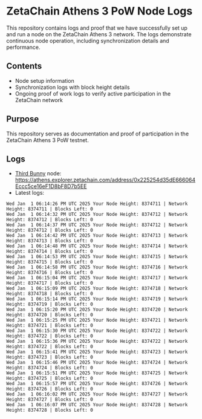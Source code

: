 # ZetaChain Athens 3 PoW Node Logs
This repository contains logs and proof that we have successfully set up and run a node on the ZetaChain Athens 3 network. The logs demonstrate continuous node operation, including synchronization details and performance.

## Contents
- Node setup information
- Synchronization logs with block height details
- Ongoing proof of work logs to verify active participation in the ZetaChain network

## Purpose
This repository serves as documentation and proof of participation in the ZetaChain Athens 3 PoW testnet.

## Logs

- [Third Bunny](https://thirdbunny.xyz/) node: https://athens.explorer.zetachain.com/address/0x225254d35dE666064Eccc5ce16eF1D8bF8D7b5EE
- Latest logs:
```
Wed Jan  1 06:14:26 PM UTC 2025 Your Node Height: 8374711 | Network Height: 8374711 | Blocks Left: 0
Wed Jan  1 06:14:32 PM UTC 2025 Your Node Height: 8374712 | Network Height: 8374712 | Blocks Left: 0
Wed Jan  1 06:14:37 PM UTC 2025 Your Node Height: 8374712 | Network Height: 8374712 | Blocks Left: 0
Wed Jan  1 06:14:42 PM UTC 2025 Your Node Height: 8374713 | Network Height: 8374713 | Blocks Left: 0
Wed Jan  1 06:14:48 PM UTC 2025 Your Node Height: 8374714 | Network Height: 8374714 | Blocks Left: 0
Wed Jan  1 06:14:53 PM UTC 2025 Your Node Height: 8374715 | Network Height: 8374715 | Blocks Left: 0
Wed Jan  1 06:14:58 PM UTC 2025 Your Node Height: 8374716 | Network Height: 8374716 | Blocks Left: 0
Wed Jan  1 06:15:04 PM UTC 2025 Your Node Height: 8374717 | Network Height: 8374717 | Blocks Left: 0
Wed Jan  1 06:15:09 PM UTC 2025 Your Node Height: 8374718 | Network Height: 8374718 | Blocks Left: 0
Wed Jan  1 06:15:14 PM UTC 2025 Your Node Height: 8374719 | Network Height: 8374719 | Blocks Left: 0
Wed Jan  1 06:15:20 PM UTC 2025 Your Node Height: 8374720 | Network Height: 8374720 | Blocks Left: 0
Wed Jan  1 06:15:25 PM UTC 2025 Your Node Height: 8374721 | Network Height: 8374721 | Blocks Left: 0
Wed Jan  1 06:15:30 PM UTC 2025 Your Node Height: 8374722 | Network Height: 8374722 | Blocks Left: 0
Wed Jan  1 06:15:36 PM UTC 2025 Your Node Height: 8374722 | Network Height: 8374722 | Blocks Left: 0
Wed Jan  1 06:15:41 PM UTC 2025 Your Node Height: 8374723 | Network Height: 8374723 | Blocks Left: 0
Wed Jan  1 06:15:46 PM UTC 2025 Your Node Height: 8374724 | Network Height: 8374724 | Blocks Left: 0
Wed Jan  1 06:15:51 PM UTC 2025 Your Node Height: 8374725 | Network Height: 8374725 | Blocks Left: 0
Wed Jan  1 06:15:57 PM UTC 2025 Your Node Height: 8374726 | Network Height: 8374726 | Blocks Left: 0
Wed Jan  1 06:16:02 PM UTC 2025 Your Node Height: 8374727 | Network Height: 8374727 | Blocks Left: 0
Wed Jan  1 06:16:07 PM UTC 2025 Your Node Height: 8374728 | Network Height: 8374728 | Blocks Left: 0
```

